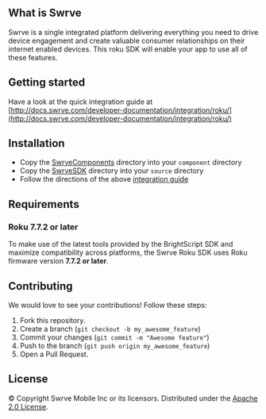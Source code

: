 What is Swrve
-------------
Swrve is a single integrated platform delivering everything you need to drive device engagement and create valuable consumer relationships on their internet enabled devices.
This roku SDK will enable your app to use all of these features.

Getting started
---------------
Have a look at the quick integration guide at [http://docs.swrve.com/developer-documentation/integration/roku/](http://docs.swrve.com/developer-documentation/integration/roku/)

Installation
-------------------
- Copy the [SwrveComponents](SwrveComponents) directory into your `component` directory
- Copy the [SwrveSDK](SwrveSDK) directory into your `source` directory
- Follow the directions of the above [integration guide](http://docs.swrve.com/developer-documentation/integration/roku/)

Requirements
------------
### Roku 7.7.2 or later
To make use of the latest tools provided by the BrightScript SDK and maximize compatibility across platforms, the Swrve Roku SDK uses Roku firmware version **7.7.2 or later**.

Contributing
------------
We would love to see your contributions! Follow these steps:

1. Fork this repository.
2. Create a branch (`git checkout -b my_awesome_feature`)
3. Commit your changes (`git commit -m "Awesome feature"`)
4. Push to the branch (`git push origin my_awesome_feature`)
5. Open a Pull Request.

License
-------
© Copyright Swrve Mobile Inc or its licensors. Distributed under the [Apache 2.0 License](LICENSE).
